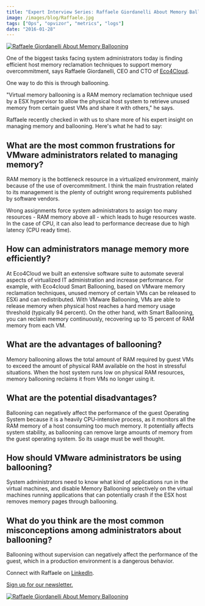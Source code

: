 ```yaml
---
title: "Expert Interview Series: Raffaele Giordanelli About Memory Ballooning"
image: /images/blog/Raffaele.jpg
tags: ["Ops", "opvizor", "metrics", "logs"]
date: "2016-01-28"
---
```


[![Raffaele Giordanelli About Memory Ballooning](/images/blog/Raffaele.jpg)](https://www.linkedin.com/in/giordanelli)

One of the biggest tasks facing system administrators today is finding efficient host memory reclamation techniques to support memory overcommitment, says Raffaele Giordanelli, CEO and CTO of [Eco4Cloud](http://www.eco4cloud.com/).

One way to do this is through ballooning.

"Virtual memory ballooning is a RAM memory reclamation technique used by a ESX hypervisor to allow the physical host system to retrieve unused memory from certain guest VMs and share it with others," he says.

Raffaele recently checked in with us to share more of his expert insight on managing memory and ballooning. Here's what he had to say:

## What are the most common frustrations for VMware administrators related to managing memory?

RAM memory is the bottleneck resource in a virtualized environment, mainly because of the use of overcommitment. I think the main frustration related to its management is the plenty of outright wrong requirements published by software vendors.

Wrong assignments force system administrators to assign too many resources - RAM memory above all - which leads to huge resources waste. In the case of CPU, it can also lead to performance decrease due to high latency (CPU ready time).

## How can administrators manage memory more efficiently?

At Eco4Cloud we built an extensive software suite to automate several aspects of virtualized IT administration and increase performance. For example, with Eco4cloud Smart Ballooning, based on VMware memory reclamation techniques, unused memory of certain VMs can be released to ESXi and can redistributed. With VMware Ballooning, VMs are able to release memory when physical host reaches a hard memory usage threshold (typically 94 percent). On the other hand, with Smart Ballooning, you can reclaim memory continuously, recovering up to 15 percent of RAM memory from each VM.

## What are the advantages of ballooning?

Memory ballooning allows the total amount of RAM required by guest VMs to exceed the amount of physical RAM available on the host in stressful situations. When the host system runs low on physical RAM resources, memory ballooning reclaims it from VMs no longer using it.

## What are the potential disadvantages?

Ballooning can negatively affect the performance of the guest Operating System because it is a heavily CPU-intensive process, as it monitors all the RAM memory of a host consuming too much memory. It potentially affects system stability, as ballooning can remove large amounts of memory from the guest operating system. So its usage must be well thought.

## How should VMware administrators be using ballooning?

System administrators need to know what kind of applications run in the virtual machines, and disable Memory Ballooning selectively on the virtual machines running applications that can potentially crash if the ESX host removes memory pages through ballooning.

## What do you think are the most common misconceptions among administrators about ballooning?

Ballooning without supervision can negatively affect the performance of the guest, which in a production environment is a dangerous behavior.

Connect with Raffaele on [LinkedIn](https://www.linkedin.com/in/giordanelli).

[Sign up for our newsletter.](http://opvizor.us6.list-manage.com/subscribe?u=5e67b89e18341af0e8844b002&id=1e918cd24e)

[![Raffaele Giordanelli About Memory Ballooning](/images/blog/Raffaele.jpg)](https://www.linkedin.com/in/giordanelli)
